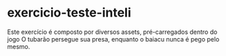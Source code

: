 # exercicio-teste-inteli
Este exercício é composto por diversos assets, pré-carregados dentro do jogo
O tubarão persegue sua presa, enquanto o baiacu nunca é pego pelo mesmo.
